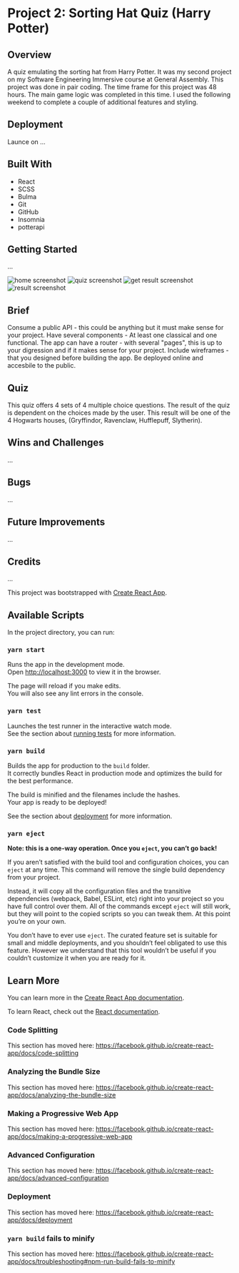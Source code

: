 
# Project 2: Sorting Hat Quiz (Harry Potter)

## Overview

A quiz emulating the sorting hat from Harry Potter. It was my second project on my Software Engineering Immersive course at General Assembly. This project was done in pair coding. The time frame for this project was 48 hours. The main game logic was completed in this time. I used the following weekend to complete a couple of additional features and styling.

## Deployment

Launce on ...

## Built With

* React 
* SCSS
* Bulma
* Git
* GitHub
* Insomnia
* potterapi

## Getting Started

...

![home screenshot](home.png)
![quiz screenshot](quiz.png)
![get result screenshot](getresult.png)
![result screenshot](result.png)

## Brief

Consume a public API - this could be anything but it must make sense for your project.
Have several components - At least one classical and one functional.
The app can have a router - with several "pages", this is up to your digression and if it makes sense for your project.
Include wireframes - that you designed before building the app.
Be deployed online and accesbile to the public.

## Quiz

This quiz offers 4 sets of 4 multiple choice questions. The result of the quiz is dependent on the choices made by the user. This result will be one of the 4 Hogwarts houses, (Gryffindor, Ravenclaw, Hufflepuff, Slytherin).

## Wins and Challenges

...

## Bugs

...

## Future Improvements

...

## Credits

...

This project was bootstrapped with [Create React App](https://github.com/facebook/create-react-app).

## Available Scripts

In the project directory, you can run:

### `yarn start`

Runs the app in the development mode.<br />
Open [http://localhost:3000](http://localhost:3000) to view it in the browser.

The page will reload if you make edits.<br />
You will also see any lint errors in the console.

### `yarn test`

Launches the test runner in the interactive watch mode.<br />
See the section about [running tests](https://facebook.github.io/create-react-app/docs/running-tests) for more information.

### `yarn build`

Builds the app for production to the `build` folder.<br />
It correctly bundles React in production mode and optimizes the build for the best performance.

The build is minified and the filenames include the hashes.<br />
Your app is ready to be deployed!

See the section about [deployment](https://facebook.github.io/create-react-app/docs/deployment) for more information.

### `yarn eject`

**Note: this is a one-way operation. Once you `eject`, you can’t go back!**

If you aren’t satisfied with the build tool and configuration choices, you can `eject` at any time. This command will remove the single build dependency from your project.

Instead, it will copy all the configuration files and the transitive dependencies (webpack, Babel, ESLint, etc) right into your project so you have full control over them. All of the commands except `eject` will still work, but they will point to the copied scripts so you can tweak them. At this point you’re on your own.

You don’t have to ever use `eject`. The curated feature set is suitable for small and middle deployments, and you shouldn’t feel obligated to use this feature. However we understand that this tool wouldn’t be useful if you couldn’t customize it when you are ready for it.

## Learn More

You can learn more in the [Create React App documentation](https://facebook.github.io/create-react-app/docs/getting-started).

To learn React, check out the [React documentation](https://reactjs.org/).

### Code Splitting

This section has moved here: https://facebook.github.io/create-react-app/docs/code-splitting

### Analyzing the Bundle Size

This section has moved here: https://facebook.github.io/create-react-app/docs/analyzing-the-bundle-size

### Making a Progressive Web App

This section has moved here: https://facebook.github.io/create-react-app/docs/making-a-progressive-web-app

### Advanced Configuration

This section has moved here: https://facebook.github.io/create-react-app/docs/advanced-configuration

### Deployment

This section has moved here: https://facebook.github.io/create-react-app/docs/deployment

### `yarn build` fails to minify

This section has moved here: https://facebook.github.io/create-react-app/docs/troubleshooting#npm-run-build-fails-to-minify
